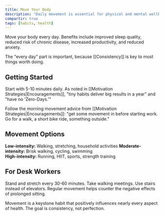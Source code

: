 ```yaml
---
title: Move Your Body
description: "Daily movement is essential for physical and mental wellbeing."
compartir: true
tags: [habits, health]
---
```


Move your body every day. Benefits include improved sleep quality, reduced risk of chronic disease, increased productivity, and reduced anxiety.

The "every day" part is important, because [[Consistency]] is key to most things worth doing.

## Getting Started

Start with 5-10 minutes daily. As noted in [[Motivation Strategies|Encouragements]], "tiny habits deliver big results in a year" and "have no 'Zero-Days.'"

Follow the morning movement advice from [[Motivation Strategies|Encouragements]]: "get some movement in before starting work. Go for a walk, a short bike ride, something outside."

## Movement Options

**Low-intensity:** Walking, stretching, household activities
**Moderate-intensity:** Brisk walking, cycling, swimming  
**High-intensity:** Running, HIIT, sports, strength training

## For Desk Workers

Stand and stretch every 30-60 minutes. Take walking meetings. Use stairs instead of elevators. Regular movement helps counter the negative effects of prolonged sitting.

Movement is a keystone habit that positively influences nearly every aspect of health. The goal is consistency, not perfection.
